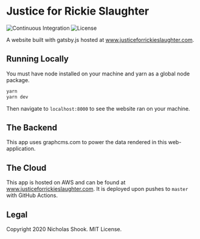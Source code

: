 # Justice for Rickie Slaughter

![Continuous Integration](https://github.com/shicholas/justice-for-rickie/workflows/continuous_integration/badge.svg)
![License](https://img.shields.io/:license-mit-blue.svg?style=flat-square)

A website built with gatsby.js hosted at www.justiceforrickieslaughter.com.

## Running Locally

You must have node installed on your machine and yarn as a global node package.

```bash
yarn
yarn dev
```

Then navigate to `localhost:8000` to see the website ran on your machine.

## The Backend

This app uses graphcms.com to power the data rendered in this web-application.

## The Cloud

This app is hosted on AWS and can be found at www.justiceforrickieslaughter.com. It is deployed
upon pushes to `master` with GitHub Actions.

## Legal

Copyright 2020 Nicholas Shook. MIT License.
